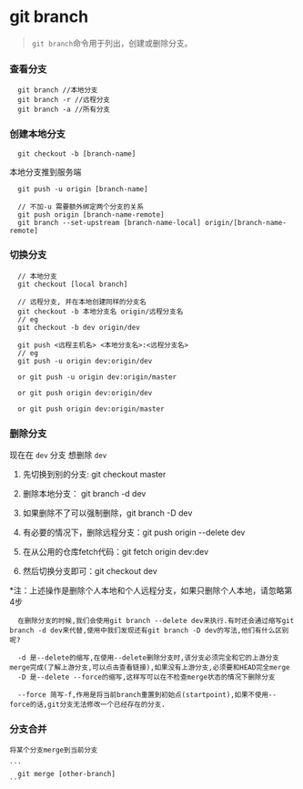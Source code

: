 # git branch

> `git branch`命令用于列出，创建或删除分支。

### 查看分支

```
  git branch //本地分支
  git branch -r //远程分支
  git branch -a //所有分支
```

### 创建本地分支

```
  git checkout -b [branch-name]
```

本地分支推到服务端

```
  git push -u origin [branch-name]

  // 不加-u 需要额外绑定两个分支的关系
  git push origin [branch-name-remote]
  git branch --set-upstream [branch-name-local] origin/[branch-name-remote]
```

### 切换分支

```
  // 本地分支
  git checkout [local branch]

  // 远程分支, 并在本地创建同样的分支名
  git checkout -b 本地分支名 origin/远程分支名
  // eg
  git checkout -b dev origin/dev

  git push <远程主机名> <本地分支名>:<远程分支名>
  // eg
  git push -u origin dev:origin/dev

  or git push -u origin dev:origin/master

  or git push origin dev:origin/dev

  or git push origin dev:origin/master

```

### 删除分支

  现在在 `dev` 分支 想删除 `dev` 

  1.  先切换到别的分支: git checkout master

  2. 删除本地分支： git branch -d dev

  3. 如果删除不了可以强制删除，git branch -D dev

  4. 有必要的情况下，删除远程分支：git push origin --delete dev

  5. 在从公用的仓库fetch代码：git fetch origin dev:dev

  6. 然后切换分支即可：git checkout dev

  *注：上述操作是删除个人本地和个人远程分支，如果只删除个人本地，请忽略第4步


  ```
    在删除分支的时候,我们会使用git branch --delete dev来执行.有时还会通过缩写git branch -d dev来代替,使用中我们发现还有git branch -D dev的写法,他们有什么区别呢?

    -d 是--delete的缩写,在使用--delete删除分支时,该分支必须完全和它的上游分支merge完成(了解上游分支,可以点击查看链接),如果没有上游分支,必须要和HEAD完全merge
    -D 是--delete --force的缩写,这样写可以在不检查merge状态的情况下删除分支

    --force 简写-f,作用是将当前branch重置到初始点(startpoint),如果不使用--force的话,git分支无法修改一个已经存在的分支.
  ```



  ### 分支合并
    将某个分支merge到当前分支

    ```
      git merge [other-branch]
    ```